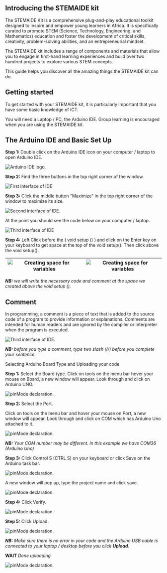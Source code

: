 ## Introducing the STEMAIDE kit
The STEMAIDE Kit is a comprehensive plug-and-play educational toolkit designed  to  inspire  and  empower young  learners  in  Africa.  It  is  specifically  curated  to  promote  STEM  (Science,  Technology, Engineering,  and  Mathematics)  education  and  foster  the  development  of  critical  skills,  creativity, problem-solving abilities, and an entrepreneurial mindset.

The  STEMAIDE  kit  includes  a  range  of  components  and  materials  that  allow  you  to  engage  in  first-hand learning experiences and build over two hundred projects to explore various STEM concepts.

This guide helps you discover all the amazing things the STEMAIDE kit can do.

## Getting started
To  get  started  with  your  STEMAIDE  kit,  it  is  particularly  important  that  you  have  some  basic knowledge of ICT.

You will need a Laptop / PC, the Arduino IDE. Group learning is encouraged when you are using the STEMAIDE kit.

## The Arduino IDE and Basic Set Up
**Step 1:** Double click on the Arduino IDE icon on your computer / laptop to open Arduino IDE.

![Arduino IDE logo](assets/Arduino_IDE.png).

**Step 2:** Find the three buttons in the top right corner of the window.

![First interface of IDE](assets/first_arduino_interface.png)

**Step 3:** Click the middle button "Maximize" in the top right corner of the window to maximize its size.

![Second interface of IDE](assets/second_interface.png).

At the point you should see the code below on your computer / laptop.

![Third interface of IDE](assets/third_interface.png)

**Step 4:** Left Click before the ( void setup () ) and click on the Enter key on your keyboard to get space at the top of the void setup(). Then click above the void setup().

|![Creating space for variables](assets/creating_space_1.png) | ![Creating space for variables](assets/creating_space_2.png) |
|----------------------------------|----------------------------------|

_**NB:** we will write the necessary code and comment at the space we created above the void setup ()._

## Comment
In programming, a comment is a piece of text that is added to the source code of a program to provide information or explanations. Comments are intended for human readers and are ignored by the compiler or interpreter when the program is executed.

![Third interface of IDE](assets/comment.png).

_**NB:** before you type a comment, type two slash (//) before you complete your sentence._

<summary> Selecting Arduino Board Type and Uploading your code</summary>

**Step 1:** Select the Board type. 
Click on tools on the menu bar hover your mouse on Board, a new window will appear. Look through and click on Arduino UNO.

![pinMode declaration](assets/select_board.png).

**Step 2:** Select the Port.

Click on tools on the menu bar and hover your mouse on Port, a new window will appear. Look through and click on COM which has Arduino Uno  attached to it.

![pinMode declaration](assets/select_port.png).

_**NB:** Your COM number may be different. In this example we have COM36 (Arduino Uno)_

**Step 3:**  Click Control S (CTRL S) on your keyboard or click Save on the Arduino task bar.

![pinMode declaration](assets/saving.png).

A new window will pop up, type the project name and click save.

![pinMode declaration](assets/saving_2.png).

**Step 4:** Click Verify. 

![pinMode declaration](assets/verify.png).

**Step 5:** Click Upload. 

![pinMode declaration](assets/upload.png).

_**NB:** Make sure there is no error in your code and the Arduino USB cable is connected to your laptop / desktop before you click **Upload**._

**WAIT** _Done uploading_

![pinMode declaration](assets/done.png).
